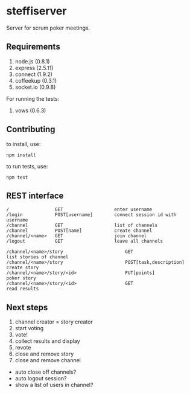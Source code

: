 steffiserver
============
Server for scrum poker meetings.

Requirements
------------
1. node.js (0.8.1)
2. express (2.5.11)
3. connect (1.9.2)
4. coffeekup (0.3.1)
5. socket.io (0.9.8)

For running the tests:

1. vows (0.6.3)

Contributing
------------
to install, use:

    npm install
    
to run tests, use:

    npm test
    


REST interface
--------------

    /                 GET                   enter username
    /login            POST[username]        connect session id with username
    /channel          GET                   list of channels
    /channel          POST[name]            create channel
    /channel/<name>   GET                   join channel
    /logout           GET                   leave all channels
 
    /channel/<name>/story                       GET                       list stories of channel
    /channel/<name>/story                       POST[task,description]    create story
    /channel/<name>/story/<id>                  PUT[points]               poker story
    /channel/<name>/story/<id>                  GET                       read results


Next steps
----------
1. channel creator = story creator
2. start voting
3. vote!
4. collect results and display
5. revote
6. close and remove story
7. close and remove channel

- auto close off channels?
- auto logout session?
- show a list of users in channel?